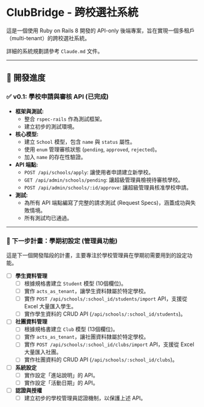 # ClubBridge - 跨校選社系統

這是一個使用 Ruby on Rails 8 開發的 API-only 後端專案，旨在實現一個多租戶（multi-tenant）的跨校選社系統。

詳細的系統規劃請參考 `Claude.md` 文件。

---

## 🚧 開發進度

### ✅ v0.1: 學校申請與審核 API (已完成)

- **框架與測試:**
  - 整合 `rspec-rails` 作為測試框架。
  - 建立初步的測試環境。
- **核心模型:**
  - 建立 `School` 模型，包含 `name` 與 `status` 屬性。
  - 使用 `enum` 管理審核狀態 (`pending`, `approved`, `rejected`)。
  - 加入 `name` 的存在性驗證。
- **API 端點:**
  - `POST /api/schools/apply`: 讓使用者申請建立新學校。
  - `GET /api/admin/schools/pending`: 讓超級管理員檢視待審核學校。
  - `POST /api/admin/schools/:id/approve`: 讓超級管理員核准學校申請。
- **測試:**
  - 為所有 API 端點編寫了完整的請求測試 (Request Specs)，涵蓋成功與失敗情境。
  - 所有測試均已通過。

---

### 📝 下一步計畫：學期初設定 (管理員功能)

這是下一個開發階段的計畫，主要專注於學校管理員在學期初需要用到的設定功能。

- [ ] **學生資料管理**
  - [ ] 根據規格書建立 `Student` 模型 (10個欄位)。
  - [ ] 實作 `acts_as_tenant`，讓學生資料隸屬於特定學校。
  - [ ] 實作 `POST /api/schools/:school_id/students/import` API，支援從 Excel 大量匯入學生。
  - [ ] 實作學生資料的 CRUD API (`/api/schools/:school_id/students`)。
- [ ] **社團資料管理**
  - [ ] 根據規格書建立 `Club` 模型 (13個欄位)。
  - [ ] 實作 `acts_as_tenant`，讓社團資料隸屬於特定學校。
  - [ ] 實作 `POST /api/schools/:school_id/clubs/import` API，支援從 Excel 大量匯入社團。
  - [ ] 實作社團資料的 CRUD API (`/api/schools/:school_id/clubs`)。
- [ ] **系統設定**
  - [ ] 實作設定「進站說明」的 API。
  - [ ] 實作設定「活動日期」的 API。
- [ ] **認證與授權**
  - [ ] 建立初步的學校管理員認證機制，以保護上述 API。
